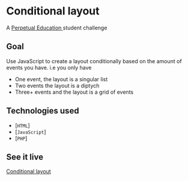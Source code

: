 # Conditional layout
A [Perpetual Education ](https://perpetual.education) student challenge

## Goal
Use JavaScript to create a layout conditionally based on the amount of events you have. i.e you only have 
- One event, the layout is a singular list
- Two events the layout is a diptych
- Three+ events and the layout is a grid of events

## Technologies used
- [`HTML`]
- [`JavaScript`]
- [`PHP`]

## See it live
[Conditional layout](https://peprojects.dev/alpha-1/mprizzuto/pe-projects-II/pe-challenges/conditional-layout)